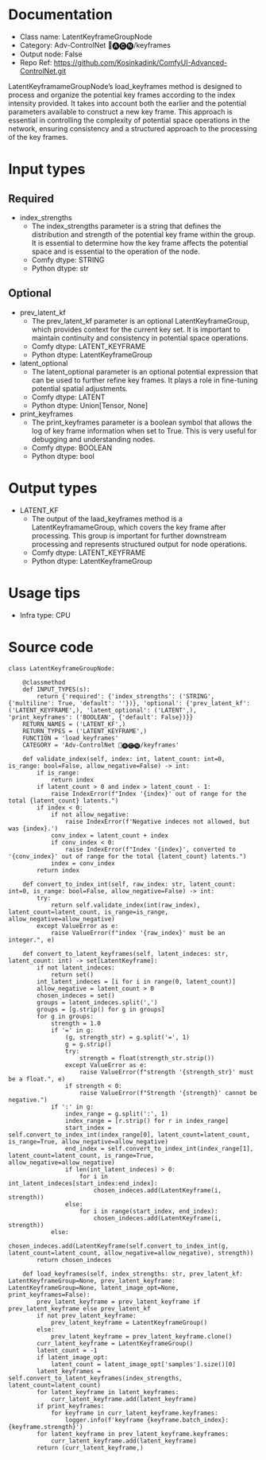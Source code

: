 # Documentation
- Class name: LatentKeyframeGroupNode
- Category: Adv-ControlNet 🛂🅐🅒🅝/keyframes
- Output node: False
- Repo Ref: https://github.com/Kosinkadink/ComfyUI-Advanced-ControlNet.git

LatentKeyframameGroupNode’s load_keyframes method is designed to process and organize the potential key frames according to the index intensity provided. It takes into account both the earlier and the potential parameters available to construct a new key frame. This approach is essential in controlling the complexity of potential space operations in the network, ensuring consistency and a structured approach to the processing of the key frames.

# Input types
## Required
- index_strengths
    - The index_strengths parameter is a string that defines the distribution and strength of the potential key frame within the group. It is essential to determine how the key frame affects the potential space and is essential to the operation of the node.
    - Comfy dtype: STRING
    - Python dtype: str
## Optional
- prev_latent_kf
    - The prev_latent_kf parameter is an optional LatentKeyframeGroup, which provides context for the current key set. It is important to maintain continuity and consistency in potential space operations.
    - Comfy dtype: LATENT_KEYFRAME
    - Python dtype: LatentKeyframeGroup
- latent_optional
    - The latent_optional parameter is an optional potential expression that can be used to further refine key frames. It plays a role in fine-tuning potential spatial adjustments.
    - Comfy dtype: LATENT
    - Python dtype: Union[Tensor, None]
- print_keyframes
    - The print_keyframes parameter is a boolean symbol that allows the log of key frame information when set to True. This is very useful for debugging and understanding nodes.
    - Comfy dtype: BOOLEAN
    - Python dtype: bool

# Output types
- LATENT_KF
    - The output of the laad_keyframes method is a LatentKeyframameGroup, which covers the key frame after processing. This group is important for further downstream processing and represents structured output for node operations.
    - Comfy dtype: LATENT_KEYFRAME
    - Python dtype: LatentKeyframeGroup

# Usage tips
- Infra type: CPU

# Source code
```
class LatentKeyframeGroupNode:

    @classmethod
    def INPUT_TYPES(s):
        return {'required': {'index_strengths': ('STRING', {'multiline': True, 'default': ''})}, 'optional': {'prev_latent_kf': ('LATENT_KEYFRAME',), 'latent_optional': ('LATENT',), 'print_keyframes': ('BOOLEAN', {'default': False})}}
    RETURN_NAMES = ('LATENT_KF',)
    RETURN_TYPES = ('LATENT_KEYFRAME',)
    FUNCTION = 'load_keyframes'
    CATEGORY = 'Adv-ControlNet 🛂🅐🅒🅝/keyframes'

    def validate_index(self, index: int, latent_count: int=0, is_range: bool=False, allow_negative=False) -> int:
        if is_range:
            return index
        if latent_count > 0 and index > latent_count - 1:
            raise IndexError(f"Index '{index}' out of range for the total {latent_count} latents.")
        if index < 0:
            if not allow_negative:
                raise IndexError(f'Negative indeces not allowed, but was {index}.')
            conv_index = latent_count + index
            if conv_index < 0:
                raise IndexError(f"Index '{index}', converted to '{conv_index}' out of range for the total {latent_count} latents.")
            index = conv_index
        return index

    def convert_to_index_int(self, raw_index: str, latent_count: int=0, is_range: bool=False, allow_negative=False) -> int:
        try:
            return self.validate_index(int(raw_index), latent_count=latent_count, is_range=is_range, allow_negative=allow_negative)
        except ValueError as e:
            raise ValueError(f"index '{raw_index}' must be an integer.", e)

    def convert_to_latent_keyframes(self, latent_indeces: str, latent_count: int) -> set[LatentKeyframe]:
        if not latent_indeces:
            return set()
        int_latent_indeces = [i for i in range(0, latent_count)]
        allow_negative = latent_count > 0
        chosen_indeces = set()
        groups = latent_indeces.split(',')
        groups = [g.strip() for g in groups]
        for g in groups:
            strength = 1.0
            if '=' in g:
                (g, strength_str) = g.split('=', 1)
                g = g.strip()
                try:
                    strength = float(strength_str.strip())
                except ValueError as e:
                    raise ValueError(f"strength '{strength_str}' must be a float.", e)
                if strength < 0:
                    raise ValueError(f"Strength '{strength}' cannot be negative.")
            if ':' in g:
                index_range = g.split(':', 1)
                index_range = [r.strip() for r in index_range]
                start_index = self.convert_to_index_int(index_range[0], latent_count=latent_count, is_range=True, allow_negative=allow_negative)
                end_index = self.convert_to_index_int(index_range[1], latent_count=latent_count, is_range=True, allow_negative=allow_negative)
                if len(int_latent_indeces) > 0:
                    for i in int_latent_indeces[start_index:end_index]:
                        chosen_indeces.add(LatentKeyframe(i, strength))
                else:
                    for i in range(start_index, end_index):
                        chosen_indeces.add(LatentKeyframe(i, strength))
            else:
                chosen_indeces.add(LatentKeyframe(self.convert_to_index_int(g, latent_count=latent_count, allow_negative=allow_negative), strength))
        return chosen_indeces

    def load_keyframes(self, index_strengths: str, prev_latent_kf: LatentKeyframeGroup=None, prev_latent_keyframe: LatentKeyframeGroup=None, latent_image_opt=None, print_keyframes=False):
        prev_latent_keyframe = prev_latent_keyframe if prev_latent_keyframe else prev_latent_kf
        if not prev_latent_keyframe:
            prev_latent_keyframe = LatentKeyframeGroup()
        else:
            prev_latent_keyframe = prev_latent_keyframe.clone()
        curr_latent_keyframe = LatentKeyframeGroup()
        latent_count = -1
        if latent_image_opt:
            latent_count = latent_image_opt['samples'].size()[0]
        latent_keyframes = self.convert_to_latent_keyframes(index_strengths, latent_count=latent_count)
        for latent_keyframe in latent_keyframes:
            curr_latent_keyframe.add(latent_keyframe)
        if print_keyframes:
            for keyframe in curr_latent_keyframe.keyframes:
                logger.info(f'keyframe {keyframe.batch_index}:{keyframe.strength}')
        for latent_keyframe in prev_latent_keyframe.keyframes:
            curr_latent_keyframe.add(latent_keyframe)
        return (curr_latent_keyframe,)
```